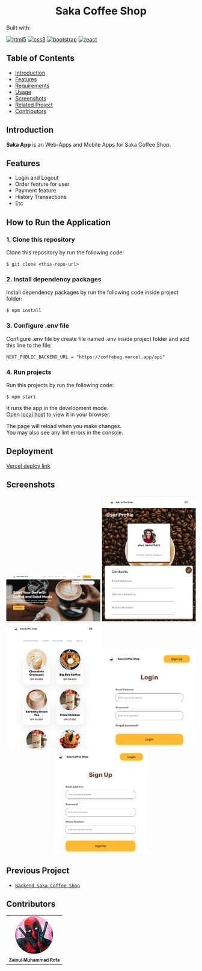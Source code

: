<h1 align="center">Saka Coffee Shop</h1>
<p align="left">
  Built with:
</p>

[![html5](https://img.shields.io/badge/HTML5-E34F26?style=for-the-badge&logo=html5&logoColor=white)]()
[![css3](https://img.shields.io/badge/CSS3-1572B6?style=for-the-badge&logo=css3&logoColor=white)]()
[![bootstrap](https://img.shields.io/badge/Bootstrap-563D7C?style=for-the-badge&logo=bootstrap&logoColor=white)]()
[![react](https://img.shields.io/badge/React-563D7C?style=for-the-badge&logo=react&logoColor=white)]()

## Table of Contents

- [Introduction](#introduction)
- [Features](#features)
- [Requirements](#requirements)
- [Usage](#usage-for-development)
- [Screenshots](#screenshots)
- [Related Project](#previous-project)
- [Contributors](#contributors)

## Introduction

<b>Saka App</b> is an Web-Apps and Mobile Apps for Saka Coffee Shop.

## Features

- Login and Logout
- Order feature for user
- Payment feature
- History Transactions
- Etc

## How to Run the Application

### 1. Clone this repository

Clone this repository by run the following code:

```
$ git clone <this-repo-url>
```

### 2. Install dependency packages

Install dependency packages by run the following code inside project folder:

```
$ npm install
```

### 3. Configure .env file

Configure .env file by create file named .env inside project folder and add this line to the file:

```
NEXT_PUBLIC_BACKEND_URL = "https://coffebug.vercel.app/api"
```

### 4. Run projects

Run this projects by run the following code:

```
$ npm start
```

It runs the app in the development mode.\
Open [local host](http://localhost:3000) to view it in your browser.

The page will reload when you make changes.\
You may also see any lint errors in the console.

## Deployment

[Vercel deploy link](https://coffebug-online.vercel.app/)

## Screenshots

<div align="center">
    <img width="250" src="src/assets/img/ss-homepage.PNG">   
    <img width="250" src="src/assets/img/ss-profileMobile.PNG">
    <img width="250" src="src/assets/img/ss-productMobile.PNG">
    <img width="250" src="src/assets/img/ss-login.PNG">
    <img width="250" src="src/assets/img/ss-signup.PNG">
    
</div>

## Previous Project

- [`Backend Saka Coffee Shop`](https://github.com/zainulrofa/saka-coffee-shop.git)

## Contributors

<center>
  <table>
    <tr>
      <td align="center">
        <a href="https://github.com/zainulrofa">
          <img width="100" style="border-radius:50%;"; src="src/assets/img/profile.jpg" alt="profile"><br/>
          <sub><b>Zainul Muhammad Rofa</b></sub>
        </a>
      </td>
    </tr>
  </table>
</center>

